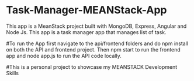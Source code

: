 # Task-Manager-MEANStack-App

This app is a MeanStack project built with MongoDB, Express, Angular and Node Js. This app is a task manager app that manages list of task.

#To run the App first navigate to the api/frontend folders and  do npm install on both the API and frontend project.
Then npm start to run the frontend app and node app.js to run the API code locally.

#This is a personal project to showcase my MEANSTACK Development Skills
